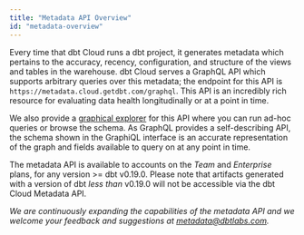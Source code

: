 ```yaml
---
title: "Metadata API Overview"
id: "metadata-overview"
---
```


Every time that dbt Cloud runs a dbt project, it generates metadata which pertains to the accuracy, recency, configuration, and structure of the <Term id="view">views</Term> and tables in the warehouse. dbt Cloud serves a GraphQL API which supports arbitrary queries over this metadata; the endpoint for this API is `https://metadata.cloud.getdbt.com/graphql`. This API is an incredibly rich resource for evaluating data health longitudinally or at a point in time.

We also provide a [graphical explorer](https://metadata.cloud.getdbt.com/graphiql) for this API where you can run ad-hoc queries or browse the schema. As GraphQL provides a self-describing API, the schema shown in the GraphiQL interface is an accurate representation of the graph and fields available to query on at any point in time.

The metadata API is available to accounts on the _Team_ and _Enterprise_ plans, for any version >= dbt v0.19.0. Please note that artifacts generated with a version of dbt _less than_ v0.19.0 will not be accessible via the dbt Cloud Metadata API.

*We are continuously expanding the capabilities of the metadata API and we welcome your feedback and suggestions at metadata@dbtlabs.com.*
